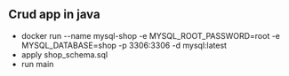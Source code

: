 ## Crud app in java
 - docker run --name mysql-shop -e MYSQL_ROOT_PASSWORD=root -e MYSQL_DATABASE=shop -p 3306:3306 -d mysql:latest
 - apply shop_schema.sql
 - run main 
